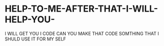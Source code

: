 # HELP-TO-ME-AFTER-THAT-I-WILL-HELP-YOU-
I WILL GET YOU I CODE CAN YOU MAKE THAT CODE SOMTHING THAT I SHULD USE IT FOR MY SELF 

